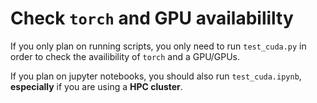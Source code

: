 # Check `torch` and GPU availabililty

If you only plan on running scripts, you only need to run `test_cuda.py` in order to check the availibility of `torch` and a GPU/GPUs. 

If you plan on jupyter notebooks, you should also run `test_cuda.ipynb`, **especially** if you are using a **HPC cluster**.